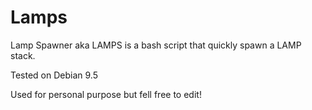 # Lamps
Lamp Spawner aka LAMPS is a bash script that quickly spawn a LAMP stack.

Tested on Debian 9.5

Used for personal purpose but fell free to edit!
